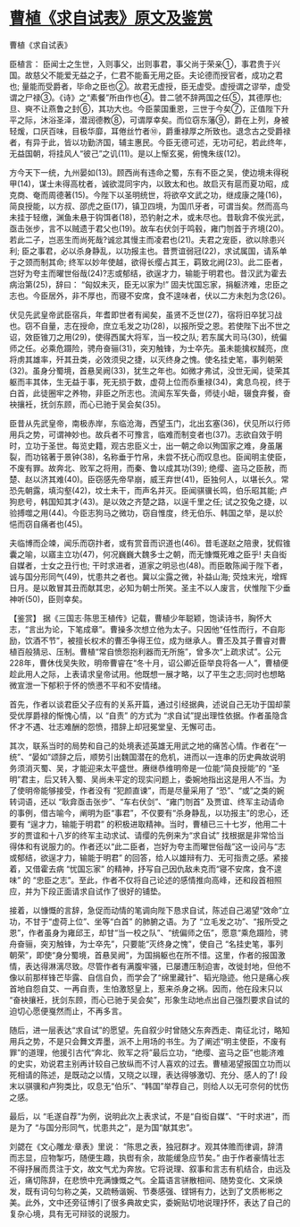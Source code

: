 # [曹植《求自试表》原文及鉴赏](https://www.vrrw.net/wx/10230.html)

曹植《求自试表》

臣植言： 臣闻士之生世，入则事父，出则事君，事父尚于荣亲①，事君贵于兴国。故慈父不能爱无益之子，仁君不能畜无用之臣。夫论德而授官者，成功之君也; 量能而受爵者，毕命之臣也②。故君无虚授，臣无虚受。虚授谓之谬举，虚受谓之尸禄③。《诗》之“素餐”所由作也④。昔二虢不辞两国之任⑤，其德厚也; 旦、奭不让燕鲁之封⑥，其功大也。今臣蒙国重恩，三世于今矣⑦，正值陛下升平之际，沐浴圣泽，潜润德教⑧，可谓厚幸矣。而位窃东藩⑨，爵在上列，身被轻煖，口厌百味，目极华靡，耳倦丝竹者⑩，爵重禄厚之所致也。退念古之受爵禄者，有异于此，皆以功勤济国，辅主惠民。今臣无德可述，无功可纪，若此终年，无益国朝，将挂风人“彼己”之讥(11)。是以上惭玄冕，俯愧朱绂(12)。

方今天下一统，九州晏如(13)。顾西尚有违命之蜀，东有不臣之吴，使边境未得税甲(14)，谋士未得高枕者，诚欲混同宇内，以致太和也。故启灭有扈而夏功昭，成克商、奄而周德著(15)。今陛下以圣明统世，将欲卒文武之功，继成康之隆(16)，简良授能，以方叔、邵虎之臣(17)，镇卫四境，为国爪牙者，可谓当矣。然而高鸟未挂于轻缴，渊鱼未悬于钩饵者(18)，恐钓射之术，或未尽也。昔耿弇不俟光武，亟击张步，言不以贼遗于君父也(19)。故车右伏剑于鸣毂，雍门刎首于齐境(20)。若此二子，岂恶生而尚死哉?诚忿其慢主而凌君也(21)。夫君之宠臣，欲以除患兴利; 臣之事君，必以杀身静乱，以功报主也。昔贾谊弱冠(22)，求试属国，请系单于之颈而制其命; 终军以妙年使越，欲得长缨占其王，羁致北阙(23)。此二臣者，岂好为夸主而曜世俗哉(24)?志或郁结，欲逞才力，输能于明君也。昔汉武为霍去病治第(25)，辞曰： “匈奴未灭，臣无以家为!” 固夫忧国忘家，捐躯济难，忠臣之志也。今臣居外，非不厚也，而寝不安席，食不遑味者，伏以二方未剋为念(26)。

伏见先武皇帝武臣宿兵，年耆即世者有闻矣，虽贤不乏世(27)，宿将旧卒犹习战也。窃不自量，志在授命，庶立毛发之功(28)，以报所受之恩。若使陛下出不世之诏，效臣锥刀之用(29)，使得西属大将军，当一校之队; 若东属大司马(30)，统偏师之任。必乘危蹑险，骋舟奋骊(31)，突刃触锋，为士卒先。虽未能擒权馘亮，庶将虏其雄率，歼其丑类，必效须臾之捷，以灭终身之愧。使名挂史笔，事列朝荣(32)。虽身分蜀境，首悬吴阙(33)，犹生之年也。如微才弗试，没世无闻，徒荣其躯而丰其体，生无益于事，死无损于数，虚荷上位而忝重禄(34)，禽息鸟视，终于白首，此徒圈牢之养物，非臣之所志也。流闻东军失备，师徒小衄，辍食弃餐，奋袂攘衽，抚剑东顾，而心已驰于吴会矣(35)。

臣昔从先武皇帝，南极赤岸，东临沧海，西望玉门，北出玄塞(36)，伏见所以行师用兵之势，可谓神妙也。故兵者不可豫言，临难而制变者也(37)。志欲自效于明时，立功于圣世。每览史籍，观古忠臣义士，出一朝之命以殉国家之难，身虽屠裂，而功铭著于景钟(38)，名称垂于竹帛，未尝不抚心而叹息也。臣闻明主使臣，不废有罪。故奔北、败军之将用，而秦、鲁以成其功(39); 绝缨、盗马之臣赦，而楚、赵以济其难(40)。臣窃感先帝早崩，威王弃世(41)，臣独何人，以堪长久。常恐先朝露，填沟壑(42)，坟土未干，而声名并灭。臣闻骐骥长鸣，伯乐昭其能; 卢狗悲号，韩国知其才(43)。是以效之齐楚之路，以逞千里之任; 试之狡兔之捷，以验搏噬之用(44)。今臣志狗马之微功，窃自惟度，终无伯乐、韩国之举，是以於悒而窃自痛者也(45)。

夫临博而企竦，闻乐而窃抃者，或有赏音而识道也(46)。昔毛遂赵之陪隶，犹假锥囊之喻，以寤主立功(47)，何况巍巍大魏多士之朝，而无慷慨死难之臣乎! 夫自衒自媒者，士女之丑行也; 干时求进者，道家之明忌也(48)。而臣敢陈闻于陛下者，诚与国分形同气(49)，忧患共之者也。冀以尘露之微，补益山海; 荧烛末光，增辉日月。是以敢冒其丑而献其忠，必知为朝士所笑。圣主不以人废言，伏惟陛下少垂神听(50)，臣则幸矣。



【鉴赏】 据《三国志·陈思王植传》记载，曹植少年聪颖，饱读诗书，胸怀大志，“言出为论，下笔成章”。曹操多次想立他为太子。只因他“任性而行，不自彫励，饮酒不节”，被擅长权术的曹丕争得王位，成为继承人。曹丕及其子曹睿对曹植百般猜忌、压制。曹植“常自愤怨抱利器而无所施”，曾多次“上疏求试”。公元228年，曹休伐吴失败，明帝曹睿在“冬十月，诏公卿近臣举良将各一人”，曹植便趁此用人之际，上表请求皇帝试用。他既想一展才略，以了平生之志;同时也想略微宣泄一下郁积于怀的愤懑不平和不安情绪。

首先，作者以谈君臣父子应有的关系开篇，通过引经据典，述说自己无功于国却蒙受优厚爵禄的惭愧心情，以 “自责” 的方式为 “求自试”提出理性依据。作者虽隐含怀才不遇、壮志难酬的怨愤，措辞上却冠冕堂皇、无懈可击。

其次，联系当时的局势和自己的处境表述英雄无用武之地的痛苦心情。作者在“一统”、“晏如”颂辞之后，顺势引出魏国潜在的危机，进而以一连串的历史典故说明务须消灭蜀、吴，才能迎来太平盛世。赓继恭维明帝是一位能“简良授能”的 “圣明”君主，后又转入蜀、吴尚未平定的现实问题上，委婉地指出这是用人不当。为了使明帝能够接受，作者没有 “犯颜直谏”，而是尽量采用了 “恐”、“或”之类的婉转词语，还以 “耿弇亟击张步”、“车右伏剑”、“雍门刎首” 及贾谊、终军主动请命的事例，借古喻今，阐明为臣“事君”，不仅要有“杀身静乱，以功报主”的忠心，还要有 “逞才力，输能于明君” 的积极进取精神。当时，曹植已三十七岁，他用二十岁的贾谊和十八岁的终军主动求试、请缨的先例来为“求自试” 找根据是非常恰当得体和有说服力的。作者还以“此二臣者，岂好为夸主而曜世俗哉”这一设问与“志或郁结，欲逞才力，输能于明君” 的回答，给人以雄辩有力、无可指责之感。紧接着，又借霍去病 “忧国忘家” 的精神，抒写自己因仇敌未克而“寝不安席，食不遑味” 的 “忠臣之志”。至此，作者不仅将自己论述的感情推向高峰，还和段首相照应，并为下段正面请求自试作了很好的铺垫。

接着，以慷慨的言辞，急促而动情的笔调向陛下恳求自试，陈述自己渴望“效命”立功，不甘于“虚荷上位”、坐等“白首” 的肺腑之语。为了 “立毛发之功”、“报所受之恩”，作者虽身为雍邱王，却甘“当一校之队”、“统偏师之伍”，愿意“乘危蹑险，骋舟奋骊，突刃触锋，为士卒先”，只要能“灭终身之愧”，使自己 “名挂史笔，事列朝荣”，即使“身分蜀境，首悬吴阙”，为国捐躯也在所不惜。这里，作者的报国激情，表达得淋漓尽致。尽管作者有满腹牢骚，已屡遭压制迫害，改徙封地，但他不像以前那样锋芒毕露、自信自负，而学会了“绵里藏针”、韬光隐迹。他只是痛心疾首地自怨自艾、一再自责，生怕激怒皇上，惹来杀身之祸。因而，他在段末只以 “奋袂攘衽，抚剑东顾，而心已驰于吴会矣”，形象生动地点出自己强烈要求自试的迫切心愿便戛然而止，不再多言。

随后，进一层表达“求自试”的愿望。先自叙少时曾随父东奔西走、南征北讨，略知用兵之势，不是只会舞文弄墨，派不上用场的书生。为了阐述“明主使臣，不废有罪”的道理，他援引古代“奔北、败军之将”最后立功，“绝缨、盗马之臣”也能济难的史实，劝说君主别再计较自己放纵而不讨人喜欢的过去。曹植渴望报国立功而以死相请的陈述，是既动之以情，又晓之以理，表达得够激切、充分、感人的了! 段末以骐骥和卢狗类比，叹息无“伯乐”、“韩国”举荐自己，则给人以无可奈何的忧伤之感。

最后，以 “毛遂自荐”为例，说明此次上表求试，不是“自衒自媒”、“干时求进”，而是为了 “与国分形同气，忧患共之”，是为国“献其忠”。

刘勰在《文心雕龙·章表》里说： “陈思之表，独冠群才。观其体赡而律调，辞清而志显，应物掣巧，随便生趣，执辔有余，故能缓急应节矣。” 由于作者豪情壮志不得抒展而贯注于文，故文气尤为奔放。它将说理、叙事和言志有机结合，由远及近，痛切陈辞，在悲愤中充满慷慨之气。全篇语言骈散相间、随势变化、文采焕发，既有词句匀称之美，又疏畅谐婉、节奏感强、铿锵有力，达到了文质彬彬之美。此外，文中还旁征博引了很多典故史实，委婉贴切地说理抒怀，表达了自己的复杂心境，具有无可辩驳的说服力。

